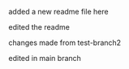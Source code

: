 added a new readme file here

edited the readme

changes made from test-branch2

edited in main branch
